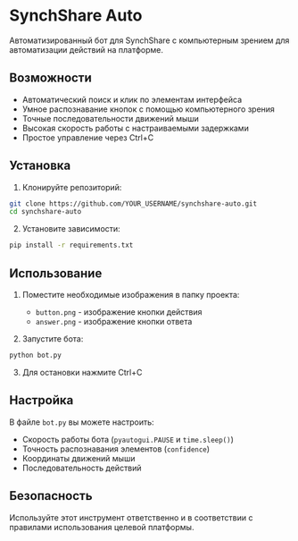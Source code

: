 # SynchShare Auto

Автоматизированный бот для SynchShare с компьютерным зрением для автоматизации действий на платформе.

## Возможности

- Автоматический поиск и клик по элементам интерфейса
- Умное распознавание кнопок с помощью компьютерного зрения
- Точные последовательности движений мыши
- Высокая скорость работы с настраиваемыми задержками
- Простое управление через Ctrl+C

## Установка

1. Клонируйте репозиторий:
```bash
git clone https://github.com/YOUR_USERNAME/synchshare-auto.git
cd synchshare-auto
```

2. Установите зависимости:
```bash
pip install -r requirements.txt
```

## Использование

1. Поместите необходимые изображения в папку проекта:
   - `button.png` - изображение кнопки действия
   - `answer.png` - изображение кнопки ответа

2. Запустите бота:
```bash
python bot.py
```

3. Для остановки нажмите Ctrl+C

## Настройка

В файле `bot.py` вы можете настроить:
- Скорость работы бота (`pyautogui.PAUSE` и `time.sleep()`)
- Точность распознавания элементов (`confidence`)
- Координаты движений мыши
- Последовательность действий

## Безопасность

Используйте этот инструмент ответственно и в соответствии с правилами использования целевой платформы. 